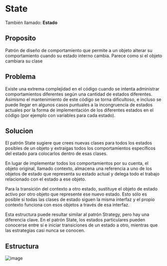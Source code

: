 # State
También llamado: **Estado**

## Proposito

Patrón de diseño de comportamiento que permite a un objeto alterar su comportamiento cuando su estado interno cambia. Parece como si el objeto cambiara su clase

## Problema

Existe una extrema complejidad en el código cuando se intenta administrar comportamientos diferentes según una cantidad de estados diferentes. Asimismo el mantenimiento de este código se torna dificultoso, e incluso se puede llegar en algunos casos puntuales a la incongruencia de estados actuales por la forma de implementación de los diferentes estados en el código (por ejemplo con variables para cada estado).

## Solucion

El patrón State sugiere que crees nuevas clases para todos los estados posibles de un objeto y extraigas todos los comportamientos específicos del estado para colocarlos dentro de esas clases.

En lugar de implementar todos los comportamientos por su cuenta, el objeto original, llamado contexto, almacena una referencia a uno de los objetos de estado que representa su estado actual y delega todo el trabajo relacionado con el estado a ese objeto.

Para la transición del contexto a otro estado, sustituye el objeto de estado activo por otro objeto que represente ese nuevo estado. Esto sólo es posible si todas las clases de estado siguen la misma interfaz y el propio contexto funciona con esos objetos a través de esa interfaz.

Esta estructura puede resultar similar al patrón Strategy, pero hay una diferencia clave. En el patrón State, los estados particulares pueden conocerse entre sí e iniciar transiciones de un estado a otro, mientras que las estrategias casi nunca se conocen.

## Estructura

![image](https://user-images.githubusercontent.com/28193994/147789311-70d836a5-61e3-43a0-83a5-4a0688cb6cbd.png)
